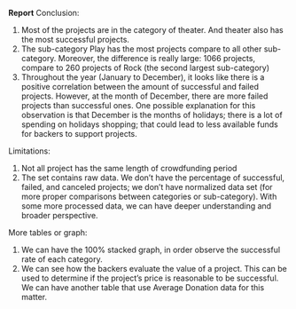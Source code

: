 **Report**
Conclusion:
1.	Most of the projects are in the category of theater. And theater also has the most successful projects.
2.	The sub-category Play has the most projects compare to all other sub-category. Moreover, the difference is really large: 1066 projects, compare to 260 projects of Rock (the second largest sub-category)
3.	Throughout the year (January to December), it looks like there is a positive correlation between the amount of successful and failed projects. However, at the month of December, there are more failed projects than successful ones. One possible explanation for this observation is that December is the months of holidays; there is a lot of spending on holidays shopping; that could lead to less available funds for backers to support projects. 

Limitations: 
1.	Not all project has the same length of crowdfunding period
2.	The set contains raw data. We don’t have the percentage of successful, failed, and canceled projects; we don’t have normalized data set (for more proper comparisons between categories or sub-category). With some more processed data, we can have deeper understanding and broader perspective.

More tables or graph: 
1.	We can have the 100% stacked graph, in order observe the successful rate of each category.
2.	We can see how the backers evaluate the value of a project.  This can be used to determine if the project’s price is reasonable to be successful. We can have another table that use Average Donation data for this matter.
